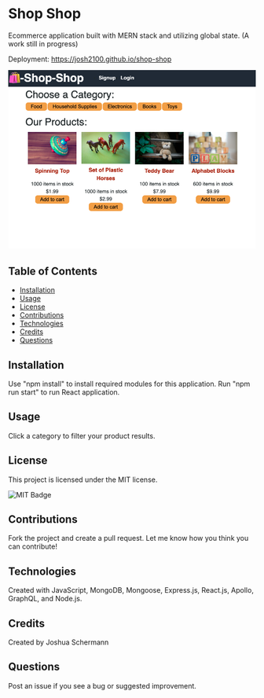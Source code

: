 # Shop Shop
Ecommerce application built with MERN stack and utilizing global state. (A work still in progress)

Deployment: https://josh2100.github.io/shop-shop 

![Shop Shop Screenshot](./client/public/images/screenshot.png)

## Table of Contents

- [Installation](#installation)
- [Usage](#usage)
- [License](#license)
- [Contributions](#contributions)
- [Technologies](#technologies)
- [Credits](#credits)
- [Questions](#questions)

## Installation

Use "npm install" to install required modules for this application. Run "npm run start" to run React application. 

## Usage

Click a category to filter your product results. 

## License

This project is licensed under the MIT license.

![MIT Badge](https://img.shields.io/npm/l/f)

## Contributions

Fork the project and create a pull request. Let me know how you think you can contribute!

## Technologies

Created with JavaScript, MongoDB, Mongoose, Express.js, React.js, Apollo, GraphQL, and Node.js.

## Credits

Created by Joshua Schermann

## Questions

Post an issue if you see a bug or suggested improvement.